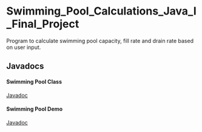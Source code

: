 # Swimming_Pool_Calculations_Java_I_Final_Project
 Program to calculate swimming pool capacity, fill rate and drain rate based on user input.

## Javadocs

#### Swimming Pool Class
[Javadoc](https://github.com/MickieBlair/Swimming_Pool_Calculations_Java_I_Final_Project/blob/master/SwimmingPool_Javadocs.pdf)

#### Swimming Pool Demo
[Javadoc](https://github.com/MickieBlair/Swimming_Pool_Calculations_Java_I_Final_Project/blob/master/SwimmingPoolDemo_Javadocs.pdf)




